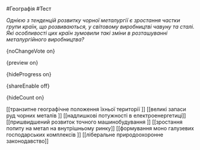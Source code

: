 #Географія #Тест

*Однією з тенденцій розвитку чорної металургії є зростання частки групи країн, що розвиваються, у світовому виробництві чавуну та сталі. Які особливості цих країн зумовили такі зміни в розташуванні металургійного виробництва?*

{noChangeVote on}

{preview on}

{hideProgress on}

{shareEnable off}

{hideCount on}

[[транзитне географічне положення їхньої території ]]
[[великі запаси руд чорних металів ]]
[[надлишкові потужності в електроенергетиці]]
[[пришвидшений розвиток точного машинобудування ]]
[[зростання попиту на метал на внутрішньому ринку]]
[[формування моно галузевих господарських комплексів ]]
[[ліберальне природоохоронне законодавство]]
